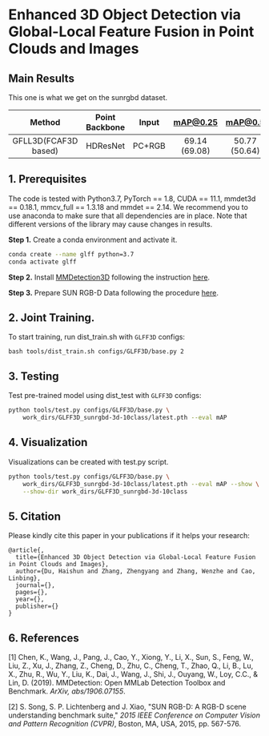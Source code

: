 # Enhanced 3D Object Detection via Global-Local Feature Fusion in Point Clouds and Images

## Main Results

This one is what we get on the sunrgbd dataset.

|        Method        | Point Backbone | Input  |   mAP@0.25    |    mAP@0.5    |
| :------------------: | :------------: | :----: | :-----------: | :-----------: |
| GFLL3D(FCAF3D based) |    HDResNet    | PC+RGB | 69.14 (69.08) | 50.77 (50.64) |

## 1. Prerequisites

The code is tested with Python3.7, PyTorch == 1.8, CUDA == 11.1, mmdet3d == 0.18.1, mmcv_full == 1.3.18 and mmdet == 2.14. We recommend you to use anaconda to make sure that all dependencies are in place. Note that different versions of the library may cause changes in results.

**Step 1.** Create a conda environment and activate it.

```bash
conda create --name glff python=3.7
conda activate glff
```

**Step 2.** Install [MMDetection3D](https://github.com/open-mmlab/mmdetection3d) following the instruction [here](https://github.com/open-mmlab/mmdetection3d/blob/master/docs/en/getting_started.md).

**Step 3.** Prepare SUN RGB-D Data following the procedure [here](https://github.com/open-mmlab/mmdetection3d/tree/master/data/sunrgbd).

## 2. Joint Training.

To start training, run dist_train.sh with `GLFF3D` configs:

```shell
bash tools/dist_train.sh configs/GLFF3D/base.py 2
```

## 3. Testing

Test pre-trained model using dist_test with `GLFF3D` configs:

```bash
python tools/test.py configs/GLFF3D/base.py \
    work_dirs/GLFF3D_sunrgbd-3d-10class/latest.pth --eval mAP
```

## 4. Visualization

Visualizations can be created with test.py script. 

```bash
python tools/test.py configs/GLFF3D/base.py \
    work_dirs/GLFF3D_sunrgbd-3d-10class/latest.pth --eval mAP --show \
    --show-dir work_dirs/GLFF3D_sunrgbd-3d-10class
```

## 5. Citation

Please kindly cite this paper in your publications if it helps your research:

```
@article{,
  title={Enhanced 3D Object Detection via Global-Local Feature Fusion in Point Clouds and Images},
  author={Du, Haishun and Zhang, Zhengyang and Zhang, Wenzhe and Cao, Linbing},
  journal={},
  pages={},
  year={},
  publisher={}
}
```

## 6. References

[1] Chen, K., Wang, J., Pang, J., Cao, Y., Xiong, Y., Li, X., Sun, S., Feng, W., Liu, Z., Xu, J., Zhang, Z., Cheng, D., Zhu, C., Cheng, T., Zhao, Q., Li, B., Lu, X., Zhu, R., Wu, Y., Liu, K., Dai, J., Wang, J., Shi, J., Ouyang, W., Loy, C.C., & Lin, D. (2019). MMDetection: Open MMLab Detection Toolbox and Benchmark. *ArXiv, abs/1906.07155*.

[2] S. Song, S. P. Lichtenberg and J. Xiao, "SUN RGB-D: A RGB-D scene understanding benchmark suite," *2015 IEEE Conference on Computer Vision and Pattern Recognition (CVPR)*, Boston, MA, USA, 2015, pp. 567-576.
